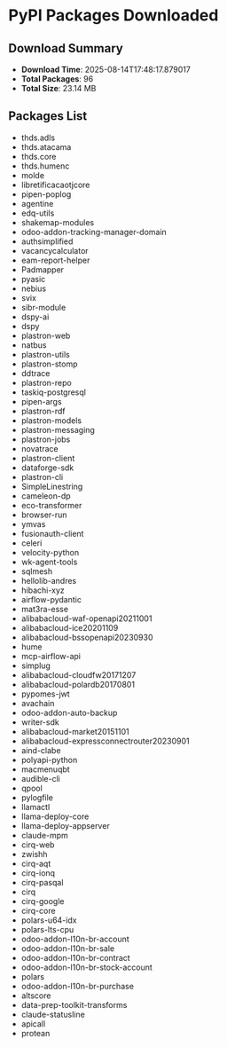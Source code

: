 # PyPI Packages Downloaded

## Download Summary
- **Download Time**: 2025-08-14T17:48:17.879017
- **Total Packages**: 96
- **Total Size**: 23.14 MB

## Packages List
- thds.adls
- thds.atacama
- thds.core
- thds.humenc
- molde
- libretificacaotjcore
- pipen-poplog
- agentine
- edq-utils
- shakemap-modules
- odoo-addon-tracking-manager-domain
- authsimplified
- vacancycalculator
- eam-report-helper
- Padmapper
- pyasic
- nebius
- svix
- sibr-module
- dspy-ai
- dspy
- plastron-web
- natbus
- plastron-utils
- plastron-stomp
- ddtrace
- plastron-repo
- taskiq-postgresql
- pipen-args
- plastron-rdf
- plastron-models
- plastron-messaging
- plastron-jobs
- novatrace
- plastron-client
- dataforge-sdk
- plastron-cli
- SimpleLinestring
- cameleon-dp
- eco-transformer
- browser-run
- ymvas
- fusionauth-client
- celeri
- velocity-python
- wk-agent-tools
- sqlmesh
- hellolib-andres
- hibachi-xyz
- airflow-pydantic
- mat3ra-esse
- alibabacloud-waf-openapi20211001
- alibabacloud-ice20201109
- alibabacloud-bssopenapi20230930
- hume
- mcp-airflow-api
- simplug
- alibabacloud-cloudfw20171207
- alibabacloud-polardb20170801
- pypomes-jwt
- avachain
- odoo-addon-auto-backup
- writer-sdk
- alibabacloud-market20151101
- alibabacloud-expressconnectrouter20230901
- aind-clabe
- polyapi-python
- macmenuqbt
- audible-cli
- qpool
- pylogfile
- llamactl
- llama-deploy-core
- llama-deploy-appserver
- claude-mpm
- cirq-web
- zwishh
- cirq-aqt
- cirq-ionq
- cirq-pasqal
- cirq
- cirq-google
- cirq-core
- polars-u64-idx
- polars-lts-cpu
- odoo-addon-l10n-br-account
- odoo-addon-l10n-br-sale
- odoo-addon-l10n-br-contract
- odoo-addon-l10n-br-stock-account
- polars
- odoo-addon-l10n-br-purchase
- altscore
- data-prep-toolkit-transforms
- claude-statusline
- apicall
- protean
